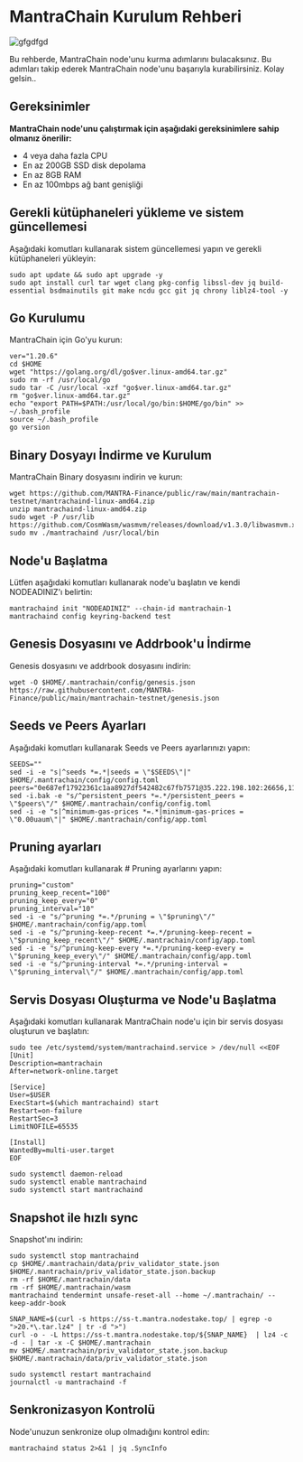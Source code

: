 # MantraChain Kurulum Rehberi

![gfgdfgd](https://github.com/brsbrc/Testnetler-ve-Rehberler/assets/107190154/d6936f43-fc71-4214-a33b-cce333c873ed)

Bu rehberde, MantraChain node'unu kurma adımlarını bulacaksınız. Bu adımları takip ederek MantraChain node'unu başarıyla kurabilirsiniz. Kolay gelsin..

## Gereksinimler

**MantraChain node'unu çalıştırmak için aşağıdaki gereksinimlere sahip olmanız önerilir:**

- 4 veya daha fazla CPU 
- En az 200GB SSD disk depolama
- En az 8GB RAM
- En az 100mbps ağ bant genişliği

## Gerekli kütüphaneleri yükleme ve sistem güncellemesi

Aşağıdaki komutları kullanarak sistem güncellemesi yapın ve gerekli kütüphaneleri yükleyin:

```
sudo apt update && sudo apt upgrade -y
sudo apt install curl tar wget clang pkg-config libssl-dev jq build-essential bsdmainutils git make ncdu gcc git jq chrony liblz4-tool -y
```

## Go Kurulumu

MantraChain için Go'yu kurun:

```
ver="1.20.6"
cd $HOME
wget "https://golang.org/dl/go$ver.linux-amd64.tar.gz"
sudo rm -rf /usr/local/go
sudo tar -C /usr/local -xzf "go$ver.linux-amd64.tar.gz"
rm "go$ver.linux-amd64.tar.gz"
echo "export PATH=$PATH:/usr/local/go/bin:$HOME/go/bin" >> ~/.bash_profile
source ~/.bash_profile
go version
```

## Binary Dosyayı İndirme ve Kurulum

MantraChain Binary dosyasını indirin ve kurun:

```
wget https://github.com/MANTRA-Finance/public/raw/main/mantrachain-testnet/mantrachaind-linux-amd64.zip
unzip mantrachaind-linux-amd64.zip
sudo wget -P /usr/lib https://github.com/CosmWasm/wasmvm/releases/download/v1.3.0/libwasmvm.x86_64.so
sudo mv ./mantrachaind /usr/local/bin
```

## Node'u Başlatma

Lütfen aşağıdaki komutları kullanarak node'u başlatın ve kendi NODEADINIZ'ı belirtin:

```
mantrachaind init "NODEADINIZ" --chain-id mantrachain-1
mantrachaind config keyring-backend test
```

## Genesis Dosyasını ve Addrbook'u İndirme

Genesis dosyasını ve addrbook dosyasını indirin:

```
wget -O $HOME/.mantrachain/config/genesis.json https://raw.githubusercontent.com/MANTRA-Finance/public/main/mantrachain-testnet/genesis.json
```

## Seeds ve Peers Ayarları

Aşağıdaki komutları kullanarak Seeds ve Peers ayarlarınızı yapın:

```
SEEDS=""
sed -i -e "s|^seeds *=.*|seeds = \"$SEEDS\"|" $HOME/.mantrachain/config/config.toml
peers="0e687ef17922361c1aa8927df542482c67fb7571@35.222.198.102:26656,114988f9a053f594ab9592beb79b924430d355ba@34.123.40.240:26656,c533d7ee2037ee6d382f773be04c5bbf27da7a29@34.70.189.2:26656,a435339f38ce3f973739a08afc3c3c7feb862dc5@35.192.223.187:26656"
sed -i.bak -e "s/^persistent_peers *=.*/persistent_peers = \"$peers\"/" $HOME/.mantrachain/config/config.toml
sed -i -e "s|^minimum-gas-prices *=.*|minimum-gas-prices = \"0.00uaum\"|" $HOME/.mantrachain/config/app.toml
```

## Pruning ayarları

Aşağıdaki komutları kullanarak # Pruning ayarlarını yapın:

```
pruning="custom"
pruning_keep_recent="100"
pruning_keep_every="0"
pruning_interval="10"
sed -i -e "s/^pruning *=.*/pruning = \"$pruning\"/" $HOME/.mantrachain/config/app.toml
sed -i -e "s/^pruning-keep-recent *=.*/pruning-keep-recent = \"$pruning_keep_recent\"/" $HOME/.mantrachain/config/app.toml
sed -i -e "s/^pruning-keep-every *=.*/pruning-keep-every = \"$pruning_keep_every\"/" $HOME/.mantrachain/config/app.toml
sed -i -e "s/^pruning-interval *=.*/pruning-interval = \"$pruning_interval\"/" $HOME/.mantrachain/config/app.toml
```

## Servis Dosyası Oluşturma ve Node'u Başlatma

Aşağıdaki komutları kullanarak MantraChain node'u için bir servis dosyası oluşturun ve başlatın:

```
sudo tee /etc/systemd/system/mantrachaind.service > /dev/null <<EOF
[Unit]
Description=mantrachain
After=network-online.target

[Service]
User=$USER
ExecStart=$(which mantrachaind) start
Restart=on-failure
RestartSec=3
LimitNOFILE=65535

[Install]
WantedBy=multi-user.target
EOF
```
```
sudo systemctl daemon-reload
sudo systemctl enable mantrachaind
sudo systemctl start mantrachaind
```

## Snapshot ile hızlı sync

Snapshot'ını indirin:

```
sudo systemctl stop mantrachaind
cp $HOME/.mantrachain/data/priv_validator_state.json $HOME/.mantrachain/priv_validator_state.json.backup
rm -rf $HOME/.mantrachain/data
rm -rf $HOME/.mantrachain/wasm
mantrachaind tendermint unsafe-reset-all --home ~/.mantrachain/ --keep-addr-book
```
```
SNAP_NAME=$(curl -s https://ss-t.mantra.nodestake.top/ | egrep -o ">20.*\.tar.lz4" | tr -d ">")
curl -o - -L https://ss-t.mantra.nodestake.top/${SNAP_NAME}  | lz4 -c -d - | tar -x -C $HOME/.mantrachain
mv $HOME/.mantrachain/priv_validator_state.json.backup $HOME/.mantrachain/data/priv_validator_state.json
```
```
sudo systemctl restart mantrachaind
journalctl -u mantrachaind -f
```

## Senkronizasyon Kontrolü

Node'unuzun senkronize olup olmadığını kontrol edin:
```
mantrachaind status 2>&1 | jq .SyncInfo
```

